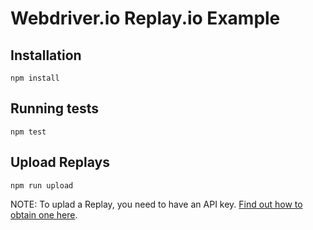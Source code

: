 # Webdriver.io Replay.io Example
## Installation
```
npm install
```

## Running tests
```
npm test
```

## Upload Replays
```
npm run upload
```
NOTE: To uplad a Replay, you need to have an API key. [Find out how to obtain one here](https://docs.replay.io/reference-guide/recording/replay-cli).